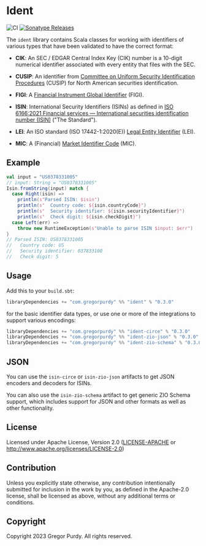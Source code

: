 # Ident

![CI][Badge-CI] [![Sonatype
Releases](https://img.shields.io/maven-metadata/v?metadataUrl=https%3A%2F%2Frepo1.maven.org%2Fmaven2%2Fcom%2Fgregorpurdy%2Fident_2.13%2Fmaven-metadata.xml&label=Sonatype%20Release)](https://repo1.maven.org/maven2/com/gregorpurdy/ident/ident_2.13/)

The `ident` library contains Scala classes for working with identifiers of
various types that have been validated to have the correct format:

* **CIK**: An SEC / EDGAR Central Index Key (CIK) number is a 10-digit numerical
identifier associated with every entity that files with the SEC.

* **CUSIP**: An identifier from [Committee on Uniform Security Identification
Procedures](https://www.cusip.com/identifiers.html?section=CUSIP) (CUSIP) for
North American securities identification.

* **FIGI**: A [Financial Instrument Global
Identifier](https://www.openfigi.com/about/figi) (FIGI).

* **ISIN**: International Security Identifiers (ISINs) as defined in [ISO
6166:2021 Financial services — International securities identification number
(ISIN)](https://www.iso.org/standard/78502.html) ("The Standard").

* **LEI**: An ISO standard (ISO 17442-1:2020(E)) [Legal Entity
Identifier](https://www.gleif.org/en/about-lei/introducing-the-legal-entity-identifier-lei)
(LEI).

* **MIC**: A (Financial) [Market Identifier
  Code](https://en.wikipedia.org/wiki/Market_Identifier_Code) (MIC).


## Example


```scala
val input = "US0378331005"
// input: String = "US0378331005"
Isin.fromString(input) match {
  case Right(isin) =>
    println(s"Parsed ISIN: $isin")
    println(s"  Country code: ${isin.countryCode}")
    println(s"  Security identifier: ${isin.securityIdentifier}")
    println(s"  Check digit: ${isin.checkDigit}")
  case Left(err) =>
    throw new RuntimeException(s"Unable to parse ISIN $input: $err")
}
// Parsed ISIN: US0378331005
//   Country code: US
//   Security identifier: 037833100
//   Check digit: 5
```


## Usage

Add this to your `build.sbt`:

```scala
libraryDependencies += "com.gregorpurdy" %% "ident" % "0.3.0"
```

for the basic identifier data types, or use one or more of the integrations to
support various encodings:

```scala
libraryDependencies += "com.gregorpurdy" %% "ident-circe" % "0.3.0"
libraryDependencies += "com.gregorpurdy" %% "ident-zio-json" % "0.3.0"
libraryDependencies += "com.gregorpurdy" %% "ident-zio-schema" % "0.3.0"
```


## JSON

You can use the `isin-circe` or `isin-zio-json` artifacts to get JSON encoders
and decoders for ISINs.

You can also use the `isin-zio-schema` artifact to get generic ZIO Schema
support, which includes support for JSON and other formats as well as other
functionality.


## License

Licensed under Apache License, Version 2.0 ([LICENSE-APACHE][LICENSE-APACHE] or
http://www.apache.org/licenses/LICENSE-2.0)


## Contribution

Unless you explicitly state otherwise, any contribution intentionally submitted
for inclusion in the work by you, as defined in the Apache-2.0 license, shall be
licensed as above, without any additional terms or conditions.


## Copyright

Copyright 2023 Gregor Purdy. All rights reserved.

[Badge-CI]: https://github.com/gnp/ident/workflows/CI/badge.svg
[LICENSE-APACHE]: https://github.com/gnp/ident/blob/master/LICENSE-APACHE
